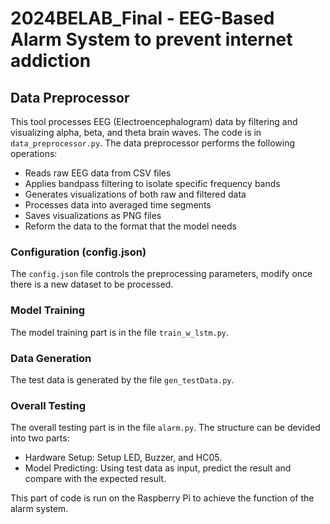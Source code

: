 # 2024BELAB_Final - EEG-Based Alarm System to prevent internet addiction

## Data Preprocessor
This tool processes EEG (Electroencephalogram) data by filtering and visualizing alpha, beta, and theta brain waves. The code is in `data_preprocessor.py`. The data preprocessor performs the following operations:
- Reads raw EEG data from CSV files
- Applies bandpass filtering to isolate specific frequency bands
- Generates visualizations of both raw and filtered data
- Processes data into averaged time segments
- Saves visualizations as PNG files
- Reform the data to the format that the model needs

### Configuration (config.json)

The `config.json` file controls the preprocessing parameters, modify once there is a new dataset to be processed.

### Model Training
The model training part is in the file `train_w_lstm.py`.

### Data Generation
The test data is generated by the file `gen_testData.py`.

### Overall Testing
The overall testing part is in the file `alarm.py`. The structure can be devided into two parts:
- Hardware Setup: Setup LED, Buzzer, and HC05. 
- Model Predicting: Using test data as input, predict the result and compare with the expected result.

This part of code is run on the Raspberry Pi to achieve the function of the alarm system.



